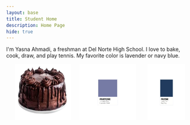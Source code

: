 ```yaml
---
layout: base
title: Student Home 
description: Home Page
hide: true
---
```


I'm Yasna Ahmadi, a freshman at Del Norte High School. I love to bake, cook, draw, and play tennis. My favorite color is lavender or navy blue. 

<div style="display: flex; justify-content: space-evenly;">
  <img src="images/image-removebg-preview.png" alt="alt text" style="width:30%;">
  <img src="image.png" alt="alt text" style="width:30%;">
  <img src="image-2.png" alt="alt text" style="width:20%; margin-left: 10px;">
</div>
